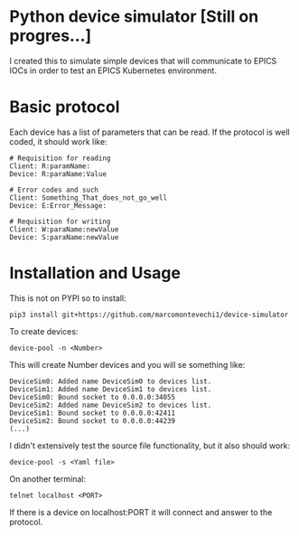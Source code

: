 # Python device simulator [Still on progres...]

I created this to simulate simple devices that will communicate to EPICS IOCs in order to test an EPICS Kubernetes environment.

# Basic protocol

Each device has a list of parameters that can be read.
If the protocol is well coded, it should work like:

```
# Requisition for reading
Client: R:paramName:
Device: R:paraName:Value

# Error codes and such
Client: Something_That_does_not_go_well
Device: E:Error_Message:

# Requisition for writing
Client: W:paraName:newValue
Device: S:paraName:newValue
```

# Installation and Usage

This is not on PYPI so to install:

```
pip3 install git+https://github.com/marcomontevechi1/device-simulator
```

To create devices:
```
device-pool -n <Number>
```

This will create Number devices and you will se something like:

```
DeviceSim0: Added name DeviceSim0 to devices list.
DeviceSim1: Added name DeviceSim1 to devices list.
DeviceSim0: Bound socket to 0.0.0.0:34055
DeviceSim2: Added name DeviceSim2 to devices list.
DeviceSim1: Bound socket to 0.0.0.0:42411
DeviceSim2: Bound socket to 0.0.0.0:44239
(...)
```

I didn't extensively test the source file functionality, but it also should work:

```
device-pool -s <Yaml file>
```

On another terminal:
```
telnet localhost <PORT>
```

If there is a device on localhost:PORT it will connect and answer to the protocol.


